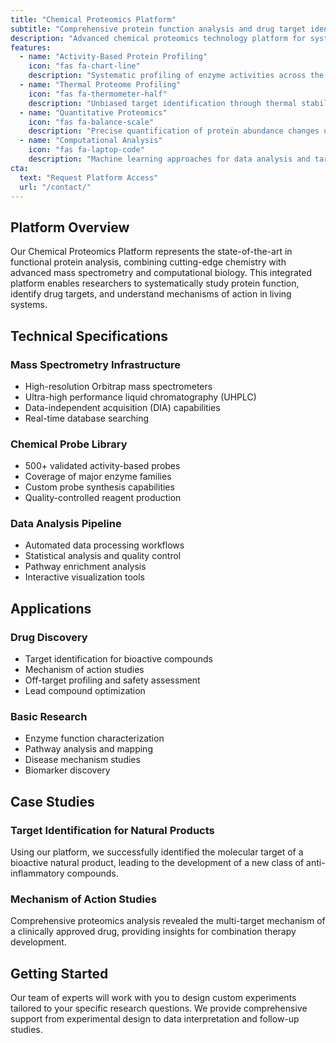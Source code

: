 ```yaml
---
title: "Chemical Proteomics Platform"
subtitle: "Comprehensive protein function analysis and drug target identification"
description: "Advanced chemical proteomics technology platform for systematic protein function studies"
features:
  - name: "Activity-Based Protein Profiling"
    icon: "fas fa-chart-line"
    description: "Systematic profiling of enzyme activities across the entire proteome using activity-based probes"
  - name: "Thermal Proteome Profiling"
    icon: "fas fa-thermometer-half"
    description: "Unbiased target identification through thermal stability changes upon compound binding"
  - name: "Quantitative Proteomics"
    icon: "fas fa-balance-scale"
    description: "Precise quantification of protein abundance changes using advanced mass spectrometry"
  - name: "Computational Analysis"
    icon: "fas fa-laptop-code"
    description: "Machine learning approaches for data analysis and target prediction"
cta:
  text: "Request Platform Access"
  url: "/contact/"
---
```


## Platform Overview

Our Chemical Proteomics Platform represents the state-of-the-art in functional protein analysis, combining cutting-edge chemistry with advanced mass spectrometry and computational biology. This integrated platform enables researchers to systematically study protein function, identify drug targets, and understand mechanisms of action in living systems.

## Technical Specifications

### Mass Spectrometry Infrastructure

- High-resolution Orbitrap mass spectrometers
- Ultra-high performance liquid chromatography (UHPLC)
- Data-independent acquisition (DIA) capabilities
- Real-time database searching

### Chemical Probe Library

- 500+ validated activity-based probes
- Coverage of major enzyme families
- Custom probe synthesis capabilities
- Quality-controlled reagent production

### Data Analysis Pipeline

- Automated data processing workflows
- Statistical analysis and quality control
- Pathway enrichment analysis
- Interactive visualization tools

## Applications

### Drug Discovery

- Target identification for bioactive compounds
- Mechanism of action studies
- Off-target profiling and safety assessment
- Lead compound optimization

### Basic Research

- Enzyme function characterization
- Pathway analysis and mapping
- Disease mechanism studies
- Biomarker discovery

## Case Studies

### Target Identification for Natural Products

Using our platform, we successfully identified the molecular target of a bioactive natural product, leading to the development of a new class of anti-inflammatory compounds.

### Mechanism of Action Studies

Comprehensive proteomics analysis revealed the multi-target mechanism of a clinically approved drug, providing insights for combination therapy development.

## Getting Started

Our team of experts will work with you to design custom experiments tailored to your specific research questions. We provide comprehensive support from experimental design to data interpretation and follow-up studies.
